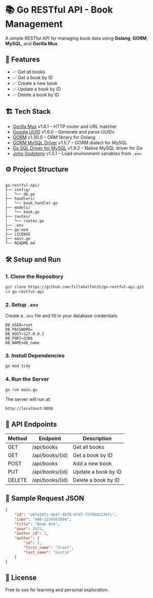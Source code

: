 # 📚 Go RESTful API - Book Management

A simple RESTful API for managing book data using **Golang**, **GORM**, **MySQL**, and **Gorilla Mux**.

## 🚀 Features

- ✅ Get all books
- ✅ Get a book by ID
- ✅ Create a new book
- ✅ Update a book by ID
- ✅ Delete a book by ID

## 🏗️ Tech Stack

- [Gorilla Mux](https://github.com/gorilla/mux) v1.8.1 – HTTP router and URL matcher  
- [Google UUID](https://github.com/google/uuid) v1.6.0 – Generate and parse UUIDs  
- [GORM](https://gorm.io/) v1.30.0 – ORM library for Golang  
- [GORM MySQL Driver](https://gorm.io/docs/connecting_to_the_database.html#MySQL) v1.5.7 – GORM dialect for MySQL  
- [Go SQL Driver for MySQL](https://github.com/go-sql-driver/mysql) v1.9.2 – Native MySQL driver for Go  
- [Joho Godotenv](https://github.com/joho/godotenv) v1.5.1 – Load environment variables from `.env`  

## ⚙️ Project Structure

```

go-restful-api/
├── config/
│   └── db.go
├── handlers/
│   └── book_handler.go
├── models/
│   └── book.go
├── routes/
│   └── routes.go
├── .env
├── go.mod
├── LICENSE
├── main.go
└── README.md

````

## 🛠️ Setup and Run

### 1. Clone the Repository

```bash
git clone https://github.com/fillahalfatih/go-restful-api.git
cd go-restful-api
````

### 2. Setup `.env`

Create a `.env` file and fill in your database credentials:

```env
DB_USER=root
DB_PASSWORD=
DB_HOST=127.0.0.1
DB_PORT=3306
DB_NAME=db_name
```

### 3. Install Dependencies

```bash
go mod tidy
```

### 4. Run the Server

```bash
go run main.go
```

The server will run at:

```
http://localhost:8080
```

## 📡 API Endpoints

| Method | Endpoint        | Description         |
| ------ | --------------- | ------------------- |
| GET    | /api/books      | Get all books       |
| GET    | /api/books/{id} | Get a book by ID    |
| POST   | /api/books      | Add a new book      |
| PUT    | /api/books/{id} | Update a book by ID |
| DELETE | /api/books/{id} | Delete a book by ID |

## 📝 Sample Request JSON

```json
{
    "id": "a07e28fc-4b4f-4bf8-8fd7-72f9bd1235fc",
    "isbn": "448-1234567890",
    "title": "Book One",
    "year": 2025,
    "author_id": 2,
    "author": {
        "id": 2,
        "first_name": "Grant",
        "last_name": "Gustin"
    }
}
```

## 🧾 License

Free to use for learning and personal exploration.
